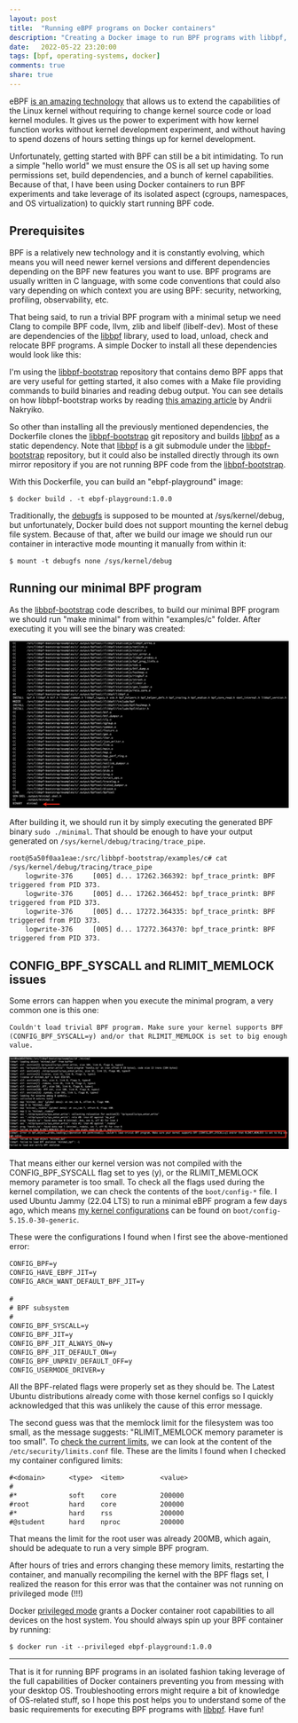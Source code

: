 ```yaml
---
layout: post
title:  "Running eBPF programs on Docker containers"
description: "Creating a Docker image to run BPF programs with libbpf, and troubleshooting Ubuntu issues."
date:   2022-05-22 23:20:00
tags: [bpf, operating-systems, docker]
comments: true
share: true
---
```


eBPF [is an amazing technology](https://ebpf.io/what-is-ebpf) that allows us to extend the capabilities of the Linux kernel without requiring to change kernel source code or load kernel modules. It gives us the power to experiment with how kernel function works without kernel development experiment, and without having to spend dozens of hours setting things up for kernel development.

Unfortunately, getting started with BPF can still be a bit intimidating. To run a simple "hello world" we must ensure the OS is all set up having some permissions set, build dependencies, and a bunch of kernel capabilities. Because of that, I have been using Docker containers to run BPF experiments and take leverage of its isolated aspect (cgroups, namespaces, and OS virtualization) to quickly start running BPF code.

## Prerequisites

BPF is a relatively new technology and it is constantly evolving, which means you will need newer kernel versions and different dependencies depending on the BPF new features you want to use. BPF programs are usually written in C language, with some code conventions that could also vary depending on which context you are using BPF: security, networking, profiling, observability, etc. 

That being said, to run a trivial BPF program with a minimal setup we need Clang to compile BPF code, llvm, zlib and libelf (libelf-dev). Most of these are dependencies of the [libbpf](https://github.com/libbpf/libbpf) library, used to load, unload, check and relocate BPF programs. A simple Docker to install all these dependencies would look like this:

<script src="https://gist.github.com/andreybleme/fd62a2a277d0babb619152c9708e8433.js"></script>

I'm using the [libbpf-bootstrap](https://github.com/libbpf/libbpf-bootstrap) repository that contains demo BPF apps that are very useful for getting started, it also comes with a Make file providing commands to build binaries and reading debug output. You can see details on how libbpf-bootstrap works by reading [this amazing article](https://nakryiko.com/posts/libbpf-bootstrap/) by Andrii Nakryiko.

So other than installing all the previously mentioned dependencies, the Dockerfile clones the [libbpf-bootstrap](https://github.com/libbpf/libbpf-bootstrap) git repository and builds [libbpf](https://github.com/libbpf/libbpf) as a static dependency. Note that [libbpf](https://github.com/libbpf/libbpf) is a git submodule under the [libbpf-bootstrap](https://github.com/libbpf/libbpf-bootstrap) repository, but it could also be installed directly through its own mirror repository if you are not running BPF code from the [libbpf-bootstrap](https://github.com/libbpf/libbpf-bootstrap).

With this Dockerfile, you can build an "ebpf-playground" image:

```
$ docker build . -t ebpf-playground:1.0.0
```

Traditionally, the [debugfs](https://linuxlink.timesys.com/docs/wiki/engineering/HOWTO_Use_debugfs) is supposed to be mounted at /sys/kernel/debug, but unfortunately, Docker build does not support mounting the kernel debug file system. Because of that, after we build our image we should run our container in interactive mode mounting it manually from within it:

```
$ mount -t debugfs none /sys/kernel/debug
```

## Running our minimal BPF program

As the [libbpf-bootstrap](https://github.com/libbpf/libbpf-bootstrap) code describes, to build our minimal BPF program we should run "make minimal" from within "examples/c" folder. After executing it you will see the binary was created:

![BPF Minimal Compiled](https://raw.githubusercontent.com/andreybleme/andreybleme.github.io/master/assets/img/success_complie_minimal_bpf.png)

After building it, we should run it by simply executing the generated BPF binary `sudo ./minimal`.
That should be enough to have your output generated on `/sys/kernel/debug/tracing/trace_pipe`.

```
root@5a50f0aa1eae:/src/libbpf-bootstrap/examples/c# cat /sys/kernel/debug/tracing/trace_pipe
    logwrite-376     [005] d... 17262.366392: bpf_trace_printk: BPF triggered from PID 373.
    logwrite-376     [005] d... 17262.366452: bpf_trace_printk: BPF triggered from PID 373.
    logwrite-376     [005] d... 17272.364335: bpf_trace_printk: BPF triggered from PID 373.
    logwrite-376     [005] d... 17272.364370: bpf_trace_printk: BPF triggered from PID 373.
```

## CONFIG_BPF_SYSCALL and RLIMIT_MEMLOCK issues

Some errors can happen when you execute the minimal program, a very common one is this one:

```
Couldn't load trivial BPF program. Make sure your kernel supports BPF (CONFIG_BPF_SYSCALL=y) and/or that RLIMIT_MEMLOCK is set to big enough value.
```

![BPF Minimal Error Running](https://raw.githubusercontent.com/andreybleme/andreybleme.github.io/master/assets/img/error_running_minimal_bpf.png)

That means either our kernel version was not compiled with the CONFIG_BPF_SYSCALL flag set to yes (y), or the RLIMIT_MEMLOCK memory parameter is too small. To check all the flags used during the kernel compilation, we can check the contents of the `boot/config-*` file. I used Ubuntu Jammy (22.04 LTS) to run a minimal eBPF program a few days ago, which means [my kernel configurations](https://serverfault.com/questions/51032/how-do-i-check-what-kernel-options-were-compiled-without-looking-at-boot-config) can be found on `boot/config-5.15.0-30-generic`.

These were the configurations I found when I first see the above-mentioned error:

```
CONFIG_BPF=y
CONFIG_HAVE_EBPF_JIT=y
CONFIG_ARCH_WANT_DEFAULT_BPF_JIT=y

#
# BPF subsystem
#
CONFIG_BPF_SYSCALL=y
CONFIG_BPF_JIT=y
CONFIG_BPF_JIT_ALWAYS_ON=y
CONFIG_BPF_JIT_DEFAULT_ON=y
CONFIG_BPF_UNPRIV_DEFAULT_OFF=y
CONFIG_USERMODE_DRIVER=y
```

All the BPF-related flags were properly set as they should be. The Latest Ubuntu distributions already come with those kernel configs so I quickly acknowledged that this was unlikely the cause of this error message.

The second guess was that the memlock limit for the filesystem was too small, as the message suggests: "RLIMIT_MEMLOCK memory parameter is too small". To [check the current limits](https://ubuntuforums.org/archive/index.php/t-832769.html), we can look at the content of the `/etc/security/limits.conf` file. These are the limits I found when I checked my container configured limits:

```
#<domain>      <type>  <item>         <value>
#
#*             soft    core           200000
#root          hard    core           200000
#*             hard    rss            200000
#@student      hard    nproc          200000
```

That means the limit for the root user was already 200MB, which again, should be adequate to run a very simple BPF program.

After hours of tries and errors changing these memory limits, restarting the container, and manually recompiling the kernel with the BPF flags set, I realized the reason for this error was that the container was not running on privileged mode (!!!)

Docker [privileged mode](https://docs.docker.com/engine/reference/run/#runtime-privilege-and-linux-capabilities) grants a Docker container root capabilities to all devices on the host system. You should always spin up your BPF container by running: 

```
$ docker run -it --privileged ebpf-playground:1.0.0
```

----

That is it for running BPF programs in an isolated fashion taking leverage of the full capabilities of Docker containers preventing you from messing with your desktop OS. Troubleshooting errors might require a bit of knowledge of OS-related stuff, so I hope this post helps you to understand some of the basic requirements for executing BPF programs with [libbpf](https://github.com/libbpf/libbpf). Have fun!